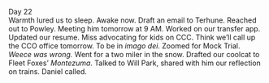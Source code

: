 Day 22  
Warmth lured us to sleep. Awake now. Draft an email to Terhune. Reached out to Powley. Meeting him tomorrow at 9 AM. Worked on our transfer app. Updated our resume. Miss advocating for kids on CCC. Think we’ll call up the CCO office tomorrow. To be in *imago dei*. Zoomed for Mock Trial. *Weece was wrong.* Went for a two miler in the snow. Drafted our coolcat to Fleet Foxes’ *Montezuma*. Talked to Will Park, shared with him our reflection on trains. Daniel called.